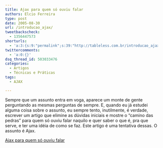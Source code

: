 ```yaml
---
title: Ajax para quem só ouviu falar
authors: Elcio Ferreira
type: post
date: 2005-08-30
url: /introducao_ajax/
tweetbackscheck:
  - 1356447573
shorturls:
  - 'a:3:{s:9:"permalink";s:39:"http://tableless.com.br/introducao_ajax";s:7:"tinyurl";s:26:"http://tinyurl.com/3jr9d9t";s:4:"isgd";s:19:"http://is.gd/6zLXrf";}'
twittercomments:
  - 'a:0:{}'
dsq_thread_id: 503033476
categories:
  - Artigos
  - Técnicas e Práticas
tags:
  - AJAX

---
```

Sempre que um assunto entra em voga, aparece um monte de gente perguntando as mesmas perguntas de sempre. E, quando eu já estudei alguma coisa sobre o assunto, eu sempre tento, inutilmente, é verdade, escrever um artigo que elimine as dúvidas iniciais e mostre o &#8220;camino das pedras&#8221; para quem só ouviu falar naquilo e quer saber o que é, pra que serve, e ter uma idéia de como se faz. Este artigo é uma tentativa dessas. O assunto é Ajax.

[Ajax para quem só ouviu falar][1]

 [1]: http://tableless.com.br/ajaxdemo/ "Um tutorial introdução ao Ajax"